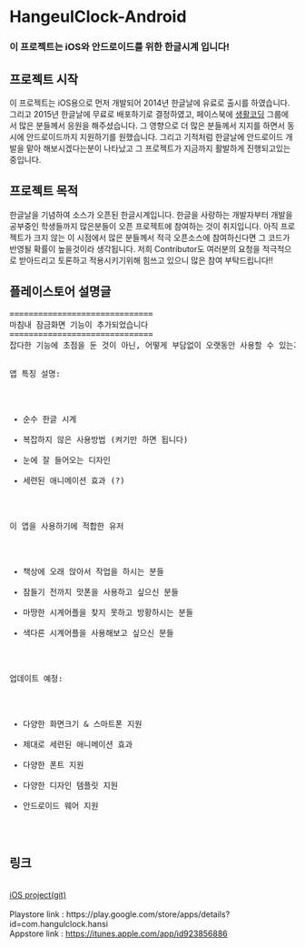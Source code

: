 # HangeulClock-Android
<h3>이 프로젝트는 iOS와 안드로이드를 위한 한글시계 입니다!</h3>


<h2>프로젝트 시작</h2>
이 프로젝트는 iOS용으로 먼저 개발되어 2014년 한글날에 유료로 출시를 하였습니다. 그리고 2015년 한글날에 무료로 배포하기로 결정하였고, 페이스북에 <a href="https://www.facebook.com/groups/codingeverybody">생활코딩</a> 그룹에서 많은 분들께서 응원을 해주셨습니다. 그 영향으로 더 많은 분들께서 지지를 하면서 동시에 안드로이드까지 지원하기를 원했습니다. 그리고 기적처럼 한글날에 안드로이드 개발을 맡아 해보시겠다는분이 나타났고 그 프로젝트가 지금까지 활발하게 진행되고있는 중입니다.

<h2>프로젝트 목적</h2>
한글날을 기념하여 소스가 오픈된 한글시계입니다. 한글을 사랑하는 개발자부터 개발을 공부중인 학생들까지 많은분들이 오픈 프로젝트에 참여하는 것이 취지입니다. 아직 프로젝트가 크지 않는 이 시점에서 많은 분들께서 적극 오픈소스에 참여하신다면 그 코드가 반영될 확률이 높을것이라 생각됩니다. 저희 Contributor도 여러분의 요청을 적극적으로 받아드리고 토론하고 적용시키기위해 힘쓰고 있으니 많은 참여 부탁드립니다!!



<h2>플레이스토어 설명글</h2>
<pre>
==============================
마침내 잠금화면 기능이 추가되었습니다
==============================
잡다한 기능에 초점을 둔 것이 아닌, 어떻게 부담없이 오랫동안 사용할 수 있는가에 초점을 두고 만들었습니다.

앱 특징 설명:
- 순수 한글 시계
- 복잡하지 않은 사용방법 (켜기만 하면 됩니다)
- 눈에 잘 들어오는 디자인
- 세련된 애니메이션 효과 (?)

이 앱을 사용하기에 적합한 유저
- 책상에 오래 앉아서 작업을 하시는 분들
- 잠들기 전까지 맛폰을 사용하고 싶으신 분들
- 마땅한 시계어플을 찾지 못하고 방황하시는 분들
- 색다른 시계어플을 사용해보고 싶으신 분들


업데이트 예정:
- 다양한 화면크기 & 스마트폰 지원
- 제대로 세련된 애니메이션 효과
- 다양한 폰트 지원
- 다양한 디자인 템플릿 지원
- 안드로이드 웨어 지원
</pre>

<h2>링크</h2>
<br>
<a href="https://github.com/canapio/HangeulClock-iOS">iOS project(git)</a><br>
<br>
Playstore link : <a href"https://play.google.com/store/apps/details?id=com.hangulclock.hansi">https://play.google.com/store/apps/details?id=com.hangulclock.hansi</a><br>
Appstore link : <a href="https://itunes.apple.com/app/id923856886">https://itunes.apple.com/app/id923856886</a><br>
